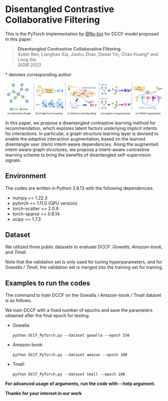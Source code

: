 # Disentangled Contrastive Collaborative Filtering

This is the PyTorch implementation by <a href='https://github.com/Re-bin'>@Re-bin</a> for DCCF model proposed in this paper:

 >**Disentangled Contrastive Collaborative Filtering**  
 > Xubin Ren, Lianghao Xia, Jiashu Zhao, Dawei Yin, Chao Huang* and Long Xia\
 >*SIGIR 2023*

\* denotes corresponding author
<p align="center">
<img src="DCCF.png" alt="DCCF" />
</p>

In this paper, we propose a disentangled contrastive learning method for recommendation, which explores latent factors underlying implicit intents for interactions. In particular, a graph structure learning layer is devised to enable the adaptive interaction augmentation, based on the learned disentangle user (item) intent-aware dependencies. Along the augmented intent-aware graph structures, we propose a intent-aware contrastive learning scheme to bring the benefits of disentangled self-supervision signals.

## Environment

The codes are written in Python 3.8.13 with the following dependencies.

- numpy == 1.22.3
- pytorch == 1.11.0 (GPU version)
- torch-scatter == 2.0.9
- torch-sparse == 0.6.14
- scipy == 1.7.3

##  Dataset

We utilized three public datasets to evaluate DCCF:  *Gowalla, Amazon-book,* and *Tmall*. 

Note that the validation set is only used for tuning hyperparameters, and for *Gowalla* / *Tmall*, the validation set is merged into the training set for training.

## Examples to run the codes

The command to train DCCF on the Gowalla / Amazon-book / Tmall dataset is as follows.

We train DCCF with a fixed number of epochs and save the parameters obtained after the final epoch for testing.

  - Gowalla 

    ```python DCCF_PyTorch.py --dataset gowalla --epoch 150```   

  - Amazon-book:

    ```python DCCF_PyTorch.py --dataset amazon --epoch 100```

  - Tmall:

    ```python DCCF_PyTorch.py --dataset tmall --epoch 100```

 **For advanced usage of arguments, run the code with --help argument.**

**Thanks for your interest in our work**
